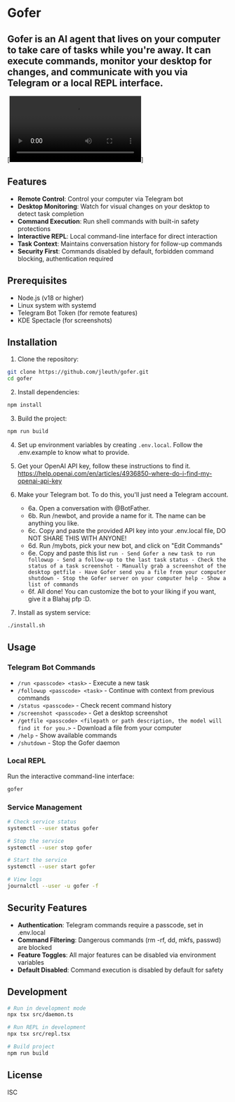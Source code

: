 # Gofer

## Gofer is an AI agent that lives on your computer to take care of tasks while you're away. It can execute commands, monitor your desktop for changes, and communicate with you via Telegram or a local REPL interface.

[![Watch a demo](https://raw.githubusercontent.com/jleuth/gofer/main/demo.mp4)]

## Features

- **Remote Control**: Control your computer via Telegram bot
- **Desktop Monitoring**: Watch for visual changes on your desktop to detect task completion
- **Command Execution**: Run shell commands with built-in safety protections
- **Interactive REPL**: Local command-line interface for direct interaction
- **Task Context**: Maintains conversation history for follow-up commands
- **Security First**: Commands disabled by default, forbidden command blocking, authentication required

## Prerequisites

- Node.js (v18 or higher)
- Linux system with systemd
- Telegram Bot Token (for remote features)
- KDE Spectacle (for screenshots)

## Installation

1. Clone the repository:
```bash
git clone https://github.com/jleuth/gofer.git
cd gofer
```

2. Install dependencies:
```bash
npm install
```

3. Build the project:
```bash
npm run build
```

4. Set up environment variables by creating `.env.local`. Follow the .env.example to know what to provide.

5. Get your OpenAI API key, follow these instructions to find it. https://help.openai.com/en/articles/4936850-where-do-i-find-my-openai-api-key

6. Make your Telegram bot. To do this, you'll just need a Telegram account.
    - 6a. Open a conversation with @BotFather.
    - 6b. Run /newbot, and provide a name for it. The name can be anything you like.
    - 6c. Copy and paste the provided API key into your .env.local file, DO NOT SHARE THIS WITH ANYONE!
    - 6d. Run /mybots, pick your new bot, and click on "Edit Commands"
    - 6e. Copy and paste this list
            ```
            run - Send Gofer a new task to run
            followup - Send a follow-up to the last task
            status - Check the status of a task
            screenshot - Manually grab a screenshot of the desktop
            getfile - Have Gofer send you a file from your computer
            shutdown - Stop the Gofer server on your computer
            help - Show a list of commands
            ```
    - 6f. All done! You can customize the bot to your liking if you want, give it a Blahaj pfp :D. 

7. Install as system service:
```bash
./install.sh
```

## Usage

### Telegram Bot Commands

- `/run <passcode> <task>` - Execute a new task
- `/followup <passcode> <task>` - Continue with context from previous commands
- `/status <passcode>` - Check recent command history
- `/screenshot <passcode>` - Get a desktop screenshot
- `/getfile <passcode> <filepath or path description, the model will find it for you.>` - Download a file from your computer
- `/help` - Show available commands
- `/shutdown` - Stop the Gofer daemon

### Local REPL

Run the interactive command-line interface:
```bash
gofer
```

### Service Management

```bash
# Check service status
systemctl --user status gofer

# Stop the service
systemctl --user stop gofer

# Start the service
systemctl --user start gofer

# View logs
journalctl --user -u gofer -f
```

## Security Features

- **Authentication**: Telegram commands require a passcode, set in .env.local
- **Command Filtering**: Dangerous commands (rm -rf, dd, mkfs, passwd) are blocked
- **Feature Toggles**: All major features can be disabled via environment variables
- **Default Disabled**: Command execution is disabled by default for safety

## Development

```bash
# Run in development mode
npx tsx src/daemon.ts

# Run REPL in development
npx tsx src/repl.tsx

# Build project
npm run build
```

## License

ISC